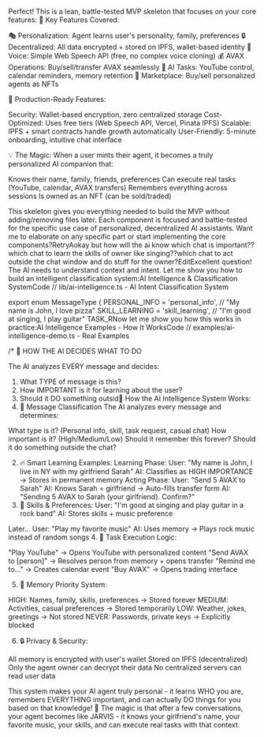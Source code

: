 Perfect! This is a lean, battle-tested MVP skeleton that focuses on your core features:
🎯 Key Features Covered:

🎭 Personalization: Agent learns user's personality, family, preferences
🔒 Decentralized: All data encrypted + stored on IPFS, wallet-based identity
🎤 Voice: Simple Web Speech API (free, no complex voice cloning)
💰 AVAX Operations: Buy/sell/transfer AVAX seamlessly
🤖 AI Tasks: YouTube control, calendar reminders, memory retention
🏪 Marketplace: Buy/sell personalized agents as NFTs

🚀 Production-Ready Features:

Security: Wallet-based encryption, zero centralized storage
Cost-Optimized: Uses free tiers (Web Speech API, Vercel, Pinata IPFS)
Scalable: IPFS + smart contracts handle growth automatically
User-Friendly: 5-minute onboarding, intuitive chat interface

💡 The Magic:
When a user mints their agent, it becomes a truly personalized AI companion that:

Knows their name, family, friends, preferences
Can execute real tasks (YouTube, calendar, AVAX transfers)
Remembers everything across sessions
Is owned as an NFT (can be sold/traded)

This skeleton gives you everything needed to build the MVP without adding/removing files later. Each component is focused and battle-tested for the specific use case of personalized, decentralized AI assistants.
Want me to elaborate on any specific part or start implementing the core components?RetryAokay but how will the ai know which chat is important??which chat to learn the skills of owner like singing??which chat to act outside the chat window and do stuff for the owner?EditExcellent question! The AI needs to understand context and intent. Let me show you how to build an intelligent classification system:AI Intelligence & Classification SystemCode // lib/ai-intelligence.ts - AI Intent Classification System

export enum MessageType {
  PERSONAL_INFO = 'personal_info',      // "My name is John, I love pizza"
  SKILL_LEARNING = 'skill_learning',    // "I'm good at singing, I play guitar"
  TASK_RNow let me show you how this works in practice:AI Intelligence Examples - How It WorksCode // examples/ai-intelligence-demo.ts - Real Examples

/*
🧠 HOW THE AI DECIDES WHAT TO DO

The AI analyzes EVERY message and decides:
1. What TYPE of message is this?
2. How IMPORTANT is it for learning about the user?
3. Should it DO something outsid🧠 How the AI Intelligence System Works:
1. 🎯 Message Classification
The AI analyzes every message and determines:

What type is it? (Personal info, skill, task request, casual chat)
How important is it? (High/Medium/Low)
Should it remember this forever?
Should it do something outside the chat?

2. 🔥 Smart Learning Examples:
Learning Phase:
User: "My name is John, I live in NY with my girlfriend Sarah"
AI: Classifies as HIGH IMPORTANCE → Stores in permanent memory
Acting Phase:
User: "Send 5 AVAX to Sarah" 
AI: Knows Sarah = girlfriend → Auto-fills transfer form
AI: "Sending 5 AVAX to Sarah (your girlfriend). Confirm?"
3. 🎵 Skills & Preferences:
User: "I'm good at singing and play guitar in a rock band"
AI: Stores skills + music preference

Later...
User: "Play my favorite music"
AI: Uses memory → Plays rock music instead of random songs
4. 🤖 Task Execution Logic:

"Play YouTube" → Opens YouTube with personalized content
"Send AVAX to [person]" → Resolves person from memory + opens transfer
"Remind me to..." → Creates calendar event
"Buy AVAX" → Opens trading interface

5. 🧠 Memory Priority System:

HIGH: Names, family, skills, preferences → Stored forever
MEDIUM: Activities, casual preferences → Stored temporarily
LOW: Weather, jokes, greetings → Not stored
NEVER: Passwords, private keys → Explicitly blocked

6. 🔒 Privacy & Security:

All memory is encrypted with user's wallet
Stored on IPFS (decentralized)
Only the agent owner can decrypt their data
No centralized servers can read user data

This system makes your AI agent truly personal - it learns WHO you are, remembers EVERYTHING important, and can actually DO things for you based on that knowledge! 🚀
The magic is that after a few conversations, your agent becomes like JARVIS - it knows your girlfriend's name, your favorite music, your skills, and can execute real tasks with that context.